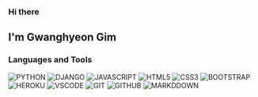 ### Hi there

## I'm Gwanghyeon Gim

### Languages and Tools
![PYTHON](https://img.shields.io/badge/Python-3776AB?style=for-the-badge&logo=python&logoColor=white) ![DJANGO](https://img.shields.io/badge/django-092E20?style=for-the-badge&logo=django&logoColor=white) ![JAVASCRIPT](https://img.shields.io/badge/javascript-F7DF1E?style=for-the-badge&logo=javascript&logoColor=black) ![HTML5](https://img.shields.io/badge/HTML5-E34F26?style=for-the-badge&logo=html5&logoColor=white) ![CSS3](https://img.shields.io/badge/CSS3-1572B6?style=for-the-badge&logo=css3&logoColor=white) ![BOOTSTRAP](https://img.shields.io/badge/Bootstrap-563D7C?style=for-the-badge&logo=bootstrap&logoColor=white) ![HEROKU](https://img.shields.io/badge/Heroku-430098?style=for-the-badge&logo=heroku&logoColor=white) ![VSCODE](https://img.shields.io/badge/visual_studio_code-007ACC?style=for-the-badge&logo=visual-studio-code&logoColor=white) ![GIT](https://img.shields.io/badge/git-F05032?style=for-the-badge&logo=git&logoColor=white) ![GITHUB](https://img.shields.io/badge/github-181717?style=for-the-badge&logo=github&logoColor=white) ![MARKDDOWN](https://img.shields.io/badge/markdown-000000?style=for-the-badge&logo=markdown&logoColor=white)

<!-- ### Github Stats
[![Github stats](https://github-readme-stats-harryghgim.vercel.app/api?username=harryghgim&show_icons=true&hide=stars&theme=dark)](https://github.com/anuraghazra/github-readme-stats) -->

<!-- [![Top Langs](https://github-readme-stats-harryghgim.vercel.app/api/top-langs/?username=harryghgim&layout=compact&theme=dark)](https://github.com/anuraghazra/github-readme-stats) -->

<!-- Stats will be available from April -->
<!-- [![Wakatime stats](https://github-readme-stats-harryghgim.vercel.app/api/wakatime?username=harryghgim)](https://github.com/anuraghazra/github-readme-stats) -->

 <!-- ![visitors](https://visitor-badge.glitch.me/badge?page_id=harryghgim.visitor-badge) -->
